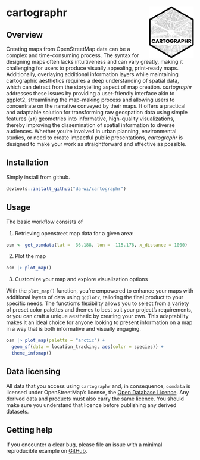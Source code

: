 <!-- README.md is generated from README.Rmd. Please edit that file -->

# cartographr <a href='https://da-wi.github.io/cartographr'><img src="man/figures/logo.png" align="right" height="139" /></a>

## Overview

Creating maps from OpenStreetMap data can be a complex and
time-consuming process. The syntax for designing maps often lacks
intuitiveness and can vary greatly, making it challenging for users to
produce visually appealing, print-ready maps. Additionally, overlaying
additional information layers while maintaining cartographic aesthetics
requires a deep understanding of spatial data, which can detract from
the storytelling aspect of map creation. *cartographr* addresses these
issues by providing a user-friendly interface akin to ggplot2,
streamlining the map-making process and allowing users to concentrate on
the narrative conveyed by their maps. It offers a practical and
adaptable solution for transforming raw geospation data using simple
features (`sf`) geometries into informative, high-quality
visualizations, thereby improving the dissemination of spatial
information to diverse audiences. Whether you’re involved in urban
planning, environmental studies, or need to create impactful public
presentations, *cartographr* is designed to make your work as
straightforward and effective as possible.

## Installation

Simply install from github.

``` r
devtools::install_github("da-wi/cartographr")
```

## Usage

The basic workflow consists of

1.  Retrieving openstreet map data for a given area:

``` r
osm <- get_osmdata(lat =  36.188, lon = -115.176, x_distance = 1000)
```

2.  Plot the map

``` r
osm |> plot_map()
```

3.  Customize your map and explore visualization options

With the `plot_map()` function, you’re empowered to enhance your maps
with additional layers of data using `ggplot2`, tailoring the final
product to your specific needs. The function’s flexibility allows you to
select from a variety of preset color palettes and themes to best suit
your project’s requirements, or you can craft a unique aesthetic by
creating your own. This adaptability makes it an ideal choice for anyone
looking to present information on a map in a way that is both
informative and visually engaging.

``` r
osm |> plot_map(palette = "arctic") +
  geom_sf(data = location_tracking, aes(color = species)) +
  theme_infomap()
```

## Data licensing

All data that you access using `cartographr` and, in consequence,
`osmdata` is licensed under OpenStreetMap’s license, the
<a href="https://wiki.osmfoundation.org/wiki/Licence">Open Database
Licence</a>. Any derived data and products must also carry the same
licence. You should make sure you understand that licence before
publishing any derived datasets.

## Getting help

If you encounter a clear bug, please file an issue with a minimal
reproducible example on
<a href="https://github.com/da-wi/cartographr/issues">GitHub</a>.
